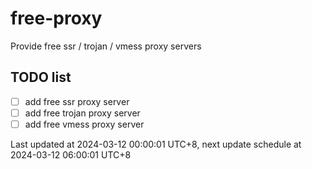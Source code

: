 
# free-proxy
Provide free ssr / trojan / vmess proxy servers


## TODO list
- [ ] add free ssr proxy server
- [ ] add free trojan proxy server
- [ ] add free vmess proxy server

Last updated at 2024-03-12 00:00:01 UTC+8, next update schedule at 2024-03-12 06:00:01 UTC+8

